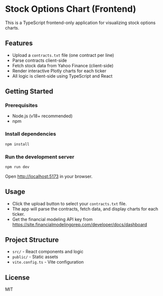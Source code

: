 # Stock Options Chart (Frontend)

This is a TypeScript frontend-only application for visualizing stock options charts.

## Features

- Upload a `contracts.txt` file (one contract per line)
- Parse contracts client-side
- Fetch stock data from Yahoo Finance (client-side)
- Render interactive Plotly charts for each ticker
- All logic is client-side using TypeScript and React

## Getting Started

### Prerequisites

- Node.js (v18+ recommended)
- npm

### Install dependencies

```sh
npm install
```

### Run the development server

```sh
npm run dev
```

Open [http://localhost:5173](http://localhost:5173) in your browser.

## Usage

- Click the upload button to select your `contracts.txt` file.
- The app will parse the contracts, fetch data, and display charts for each ticker.
- Get the financial modeling API key from https://site.financialmodelingprep.com/developer/docs/dashboard

## Project Structure

- `src/` - React components and logic
- `public/` - Static assets
- `vite.config.ts` - Vite configuration

## License

MIT
